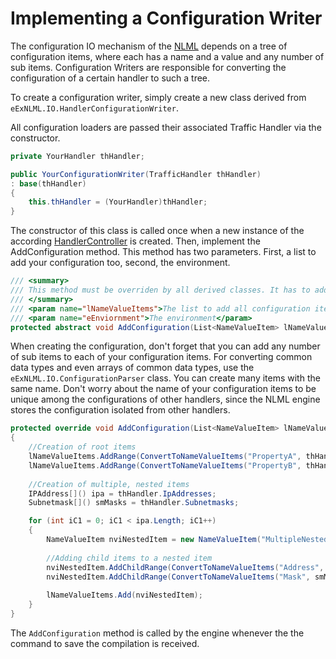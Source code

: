 # Implementing a Configuration Writer

The configuration IO mechanism of the [NLML](eEx-NLML.md) depends on a tree of configuration items, where each has a name and a value and any number of sub items. Configuration Writers are responsible for converting the configuration of a certain handler to such a tree.

To create a configuration writer, simply create a new class derived from `eExNLML.IO.HandlerConfigurationWriter`.

All configuration loaders are passed their associated Traffic Handler via the constructor.
  
```csharp
private YourHandler thHandler;

public YourConfigurationWriter(TrafficHandler thHandler)
: base(thHandler)
{
    this.thHandler = (YourHandler)thHandler;
}
```

The constructor of this class is called once when a new instance of the according [HandlerController](HandlerController.md) is created. 
Then, implement the AddConfiguration method. This method has two parameters. First, a list to add your configuration too, second, the environment. 

```csharp
/// <summary>
/// This method must be overriden by all derived classes. It has to add it's own configuration items to the given list.
/// </summary>
/// <param name="lNameValueItems">The list to add all configuration items to</param>
/// <param name="eEnviornment">The environment</param>
protected abstract void AddConfiguration(List<NameValueItem> lNameValueItems, IEnvironment eEnviornment);
```

When creating the configuration, don't forget that you can add any number of sub items to each of your configuration items. For converting common data types and even arrays of common data types, use the `eExNLML.IO.ConfigurationParser` class. You can create many items with the same name. Don't worry about the name of your configuration items to be unique among the configurations of other handlers, since the NLML engine stores the configuration isolated from other handlers.

```csharp
protected override void AddConfiguration(List<NameValueItem> lNameValueItems, IEnvironment eEnviornment)
{
    //Creation of root items
    lNameValueItems.AddRange(ConvertToNameValueItems("PropertyA", thHandler.PropertyA));
    lNameValueItems.AddRange(ConvertToNameValueItems("PropertyB", thHandler.PropertyB));
    
    //Creation of multiple, nested items
    IPAddress[]() ipa = thHandler.IpAddresses;
    Subnetmask[]() smMasks = thHandler.Subnetmasks;

    for (int iC1 = 0; iC1 < ipa.Length; iC1++)
    {
        NameValueItem nviNestedItem = new NameValueItem("MultipleNestedProperty", "");
        
        //Adding child items to a nested item
        nviNestedItem.AddChildRange(ConvertToNameValueItems("Address", ipa[iC1](iC1)));
        nviNestedItem.AddChildRange(ConvertToNameValueItems("Mask", smMasks[iC1](iC1)));
        
        lNameValueItems.Add(nviNestedItem);
    }
}
```

The `AddConfiguration` method is called by the engine whenever the the command to save the compilation is received.